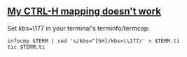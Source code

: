 ## [My CTRL-H mapping doesn't work](https://github.com/neovim/neovim/wiki/FAQ#my-ctrl-h-mapping-doesnt-work)

Set kbs=\177 in your terminal's terminfo/termcap:

```
infocmp $TERM | sed 's/kbs=^[hH]/kbs=\\177/' > $TERM.ti
tic $TERM.ti
```
